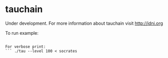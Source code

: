 # tauchain

Under development. For more information about tauchain visit http://idni.org

To run example:
``` ./tau < socrates

For verbose print:
``` ./tau --level 100 < socrates
